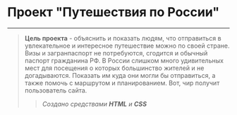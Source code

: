 # Проект "Путешествия по России"

---

> **Цель проекта** - объяснить и показать людям, что отправиться в увлекательное и интересное путешествие можно по своей стране. Визы и загранпаспорт не потребуются, сгодится и обычный паспорт гражданина РФ. В России слишком много удивительных мест для посещения о которых большинство жителей и не догадываются. Показать им куда они могли бы отправиться, а также помочь с маршрутом и планированием. Вот, чир получит пользователь сайта.
>
> > _Создано средствами **HTML** и **CSS**_
